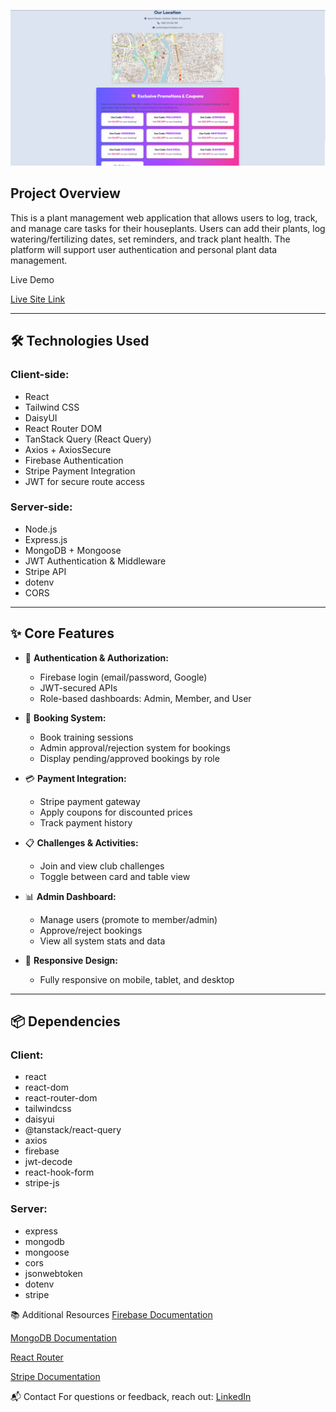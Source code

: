 
![Preview](./Sports.png)


## Project Overview
This is a plant management web application that allows users to log, track, and manage care tasks for their houseplants. Users can add their plants, log watering/fertilizing dates, set reminders, and track plant health. The platform will support user authentication and personal plant data management.


Live Demo

[Live Site Link](https://assignment-12-3c587.web.app)

---

## 🛠️ Technologies Used

### Client-side:
- React
- Tailwind CSS
- DaisyUI
- React Router DOM
- TanStack Query (React Query)
- Axios + AxiosSecure
- Firebase Authentication
- Stripe Payment Integration
- JWT for secure route access

### Server-side:
- Node.js
- Express.js
- MongoDB + Mongoose
- JWT Authentication & Middleware
- Stripe API
- dotenv
- CORS

---

## ✨ Core Features

- 🔐 **Authentication & Authorization:**
  - Firebase login (email/password, Google)
  - JWT-secured APIs
  - Role-based dashboards: Admin, Member, and User

- 📅 **Booking System:**
  - Book training sessions
  - Admin approval/rejection system for bookings
  - Display pending/approved bookings by role

- 💳 **Payment Integration:**
  - Stripe payment gateway
  - Apply coupons for discounted prices
  - Track payment history

- 📋 **Challenges & Activities:**
  - Join and view club challenges
  - Toggle between card and table view

- 📊 **Admin Dashboard:**
  - Manage users (promote to member/admin)
  - Approve/reject bookings
  - View all system stats and data

- 📱 **Responsive Design:**
  - Fully responsive on mobile, tablet, and desktop

---

## 📦 Dependencies

### Client:
- react
- react-dom
- react-router-dom
- tailwindcss
- daisyui
- @tanstack/react-query
- axios
- firebase
- jwt-decode
- react-hook-form
- stripe-js

### Server:
- express
- mongodb
- mongoose
- cors
- jsonwebtoken
- dotenv
- stripe


📚 Additional Resources
[Firebase Documentation](https://firebase.google.com/docs)

[MongoDB Documentation](https://www.mongodb.com/docs/)

[React Router](https://reactrouter.com)

[Stripe Documentation](https://docs.stripe.com)

📬 Contact
For questions or feedback, reach out:
[LinkedIn](https://www.linkedin.com/in/syed-sifat2004/) 



